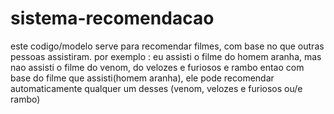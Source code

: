 # sistema-recomendacao
este codigo/modelo serve para recomendar filmes, com base no que outras pessoas assistiram.
por exemplo : eu assisti o filme do homem aranha, mas nao assisti o filme do venom, do velozes e furiosos e rambo
entao com base do filme que assisti(homem aranha), ele pode recomendar automaticamente qualquer um desses (venom, velozes e furiosos ou/e rambo)